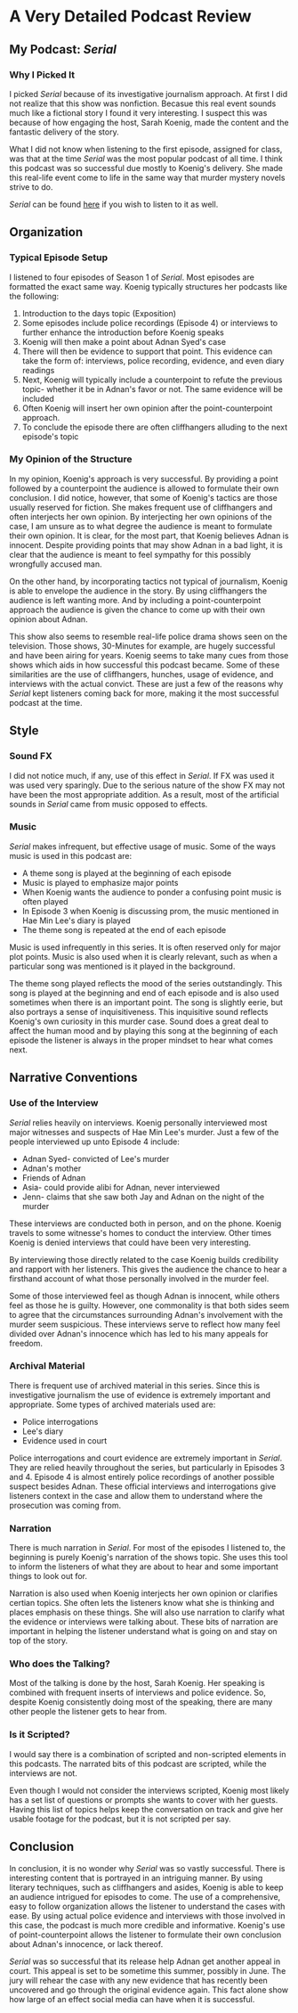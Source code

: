
# A Very Detailed Podcast Review

## My Podcast: *Serial*

### Why I Picked It

I picked *Serial* because of its investigative journalism approach. At first I did not realize that this show was nonfiction. Becasue this real event sounds much like a fictional story I found it very interesting. I suspect this was because of how engaging the host, Sarah Koenig, made the content and the fantastic delivery of the story.


What I did not know when listening to the first episode, assigned for class, was that at the time *Serial* was the most popular podcast of all time. I think this podcast was so successful due mostly to Koenig's delivery. She made this real-life event come to life in the same way that murder mystery novels strive to do.

*Serial* can be found [here](https://serialpodcast.org/season-one) if you wish to listen to it as well.

## Organization

### Typical Episode Setup

I listened to four episodes of Season 1 of *Serial*. Most episodes are formatted the exact same way. Koenig typically structures her podcasts like the following:
1. Introduction to the days topic (Exposition) 
1. Some episodes include police recordings (Episode 4) or interviews to further enhance the introduction before Koenig speaks
1.  Koenig will then make a point about Adnan Syed's case
1. There will then be evidence to support that point. This evidence can take the form of: interviews, police recording, evidence, and even diary readings 
1. Next, Koenig will typically include a counterpoint to refute the previous topic- whether it be in Adnan's favor or not. The same evidence will be included
1. Often Koenig will insert her own opinion after the point-counterpoint approach. 
1. To conclude the episode there are often cliffhangers alluding to the next episode's topic

### My Opinion of the Structure 

In my opinion, Koenig's approach is very successful. By providing a point followed by a counterpoint the audience is allowed to formulate their own conclusion. I did notice, however, that some of Koenig's tactics are those usually reserved for fiction. She makes frequent use of cliffhangers and often interjects her own opinion. By interjecting her own opinions of the case, I am unsure as to what degree the audience is meant to formulate their own opinion. It is clear, for the most part, that Koenig believes Adnan is innocent. Despite providing points that may show Adnan in a bad light, it is clear that the audience is meant to feel sympathy for this possibly wrongfully accused man.

On the other hand, by incorporating tactics not typical of journalism, Koenig is able to envelope the audience in the story. By using cliffhangers the audience is left wanting more. And by including a point-counterpoint approach the audience is given the chance to come up with their own opinion about Adnan. 

This show also seems to resemble real-life police drama shows seen on the television. Those shows, 30-Minutes for example, are hugely successful and have been airing for years. Koenig seems to take many cues from those shows which aids in how successful this podcast became. Some of these similarities are the use of cliffhangers, hunches, usage of evidence, and interviews with the actual convict. These are just a few of the reasons why *Serial* kept listeners coming back for more, making it the most successful podcast at the time.

## Style

### Sound FX

I did not notice much, if any, use of this effect in *Serial*. If FX was used it was used very sparingly. Due to the serious nature of the show FX may not have been the most appropriate addition. As a result, most of the artificial  sounds in *Serial* came from music opposed to effects.

### Music

*Serial* makes infrequent, but effective usage of music. Some of the ways music is used in this podcast are:
* A theme song is played at the beginning of each episode
* Music is played to emphasize major points
* When Koenig wants the audience to ponder a confusing point music is often played
* In Episode 3 when Koenig is discussing prom, the music mentioned in Hae Min Lee's diary is played
* The theme song is repeated at the end of each episode 

Music is used infrequently in this series. It is often reserved only for major plot points. Music is also used when it is clearly relevant, such as when a particular song was mentioned is it played in the background.

The theme song played reflects the mood of the series outstandingly. This song is played at the beginning and end of each episode and is also used sometimes when there is an important point. The song is slightly eerie, but also portrays a sense of inquisitiveness. This inquisitive sound reflects Koenig's own curiosity in this murder case. Sound does a great deal to affect the human mood and by playing this song at the beginning of each episode the listener is always in the proper mindset to hear what comes next.

## Narrative Conventions

### Use of the Interview

*Serial* relies heavily on interviews. Koenig personally interviewed most major witnesses and suspects of Hae Min Lee's murder. Just a few of the people interviewed up unto Episode 4 include:
* Adnan Syed- convicted of Lee's murder
* Adnan's mother
* Friends of Adnan
* Asia- could provide alibi for Adnan, never interviewed
* Jenn- claims that she saw both Jay and Adnan on the night of the murder

These interviews are conducted both in person, and on the phone. Koenig travels to some witnesse's homes to conduct the interview. Other times Koenig is denied interviews that could have been very interesting. 

By interviewing those directly related to the case Koenig builds credibility and rapport with her listeners. This gives the audience the chance to hear a firsthand account of what those personally involved in the murder feel. 

Some of those interviewed feel as though Adnan is innocent, while others feel as those he is guilty. However, one commonality is that both sides seem to agree that the circumstances surrounding Adnan's involvement with the murder seem suspicious. These interviews serve to reflect how many feel divided over Adnan's innocence which has led to his many appeals for freedom. 

### Archival Material

There is frequent use of archived material in this series. Since this is investigative journalism the use of evidence is extremely important and appropriate. Some types of archived materials used are:
* Police interrogations
* Lee's diary
* Evidence used in court

Police interrogations and court evidence are extremely important in *Serial*. They are relied heavily throughout the series, but particularly in Episodes 3 and 4. Episode 4 is almost entirely police recordings of another possible suspect besides Adnan. These official interviews and interrogations give listeners context in the case and allow them to understand where the prosecution was coming from. 

### Narration

There is much narration in *Serial*. For most of the episodes I listened to, the beginning is purely Koenig's narration of the shows topic. She uses this tool to inform the listeners of what they are about to hear and some important things to look out for.

Narration is also used when Koenig interjects her own opinion or clarifies certian topics. She often lets the listeners know what she is thinking and places emphasis on these things. She will also use narration to clarify what the evidence or interviews were talking about. These bits of narration are important in helping the listener understand what is going on and stay on top of the story.

### Who does the Talking?

Most of the talking is done by the host, Sarah Koenig. Her speaking is combined with frequent inserts of interviews and police evidence. So, despite Koenig consistently doing most of the speaking, there are many other people the listener gets to hear from. 

### Is it Scripted?

I would say there is a combination of scripted and non-scripted elements in this podcasts. The narrated bits of this podcast are scripted, while the interviews are not. 

Even though I would not consider the interviews scripted, Koenig most likely has a set list of questions or prompts she wants to cover with her guests. Having this list of topics helps keep the conversation on track and give her usable footage for the podcast, but it is not scripted per say. 

## Conclusion

In conclusion, it is no wonder why *Serial* was so vastly successful. There is interesting content that is portrayed in an intriguing manner. By using literary techniques, such as cliffhangers and asides, Koenig is able to keep an audience intrigued for episodes to come. The use of a comprehensive, easy to follow organization allows the listener to understand the cases with ease. By using actual police evidence and interviews with those involved in this case, the podcast is much more credible and informative. Koenig's use of point-counterpoint allows the listener to formulate their own conclusion about Adnan's innocence, or lack thereof. 

*Serial* was so successful that its release help Adnan get another appeal in court. This appeal is set to be sometime this summer, possibly in June. The jury will rehear the case with any new evidence that has recently been uncovered and go through the original evidence again. This fact alone show how large of an effect social media can have when it is successful. 
